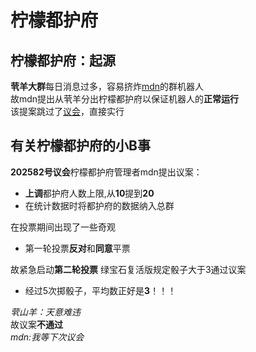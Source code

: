 # 柠檬都护府
## 柠檬都护府：起源
**茕羊大群**每日消息过多，容易挤炸[mdn](name.md#mdn)的群机器人  
故mdn提出从茕羊分出柠檬都护府以保证机器人的**正常运行**  
该提案跳过了[议会](name.md#_6)，直接实行  
## 有关柠檬都护府的小B事
**202582号议会**柠檬都护府管理者mdn提出议案：  
- **上调**都护府人数上限,从**10**提到**20**
- 在统计数据时将都护府的数据纳入总群

在投票期间出现了一些奇观
- 第一轮投票**反对**和**同意**平票

故紧急启动**第二轮投票**
绿宝石复活版规定骰子大于3通过议案
- 经过5次掷骰子，平均数正好是**3**！！！

*茕山羊：天意难违*  
故议案**不通过**  
*mdn:我等下次议会*  
